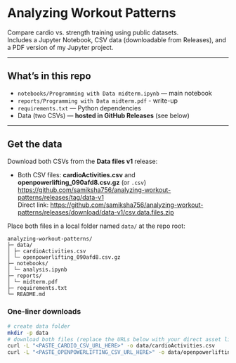 # Analyzing Workout Patterns

Compare cardio vs. strength training using public datasets.  
Includes a Jupyter Notebook, CSV data (downloadable from Releases), and a PDF version of my Jupyter project.

---

## What’s in this repo
- `notebooks/Programming with Data midterm.ipynb` — main notebook
- `reports/Programming with Data midterm.pdf` - write-up
- `requirements.txt` — Python dependencies
- Data (two CSVs) — **hosted in GitHub Releases** (see below)

---

## Get the data
Download both CSVs from the **Data files v1** release:

- Both CSV files: **cardioActivities.csv**  and **openpowerlifting_090afd8.csv.gz** (or `.csv`)  
  <https://github.com/samiksha756/analyzing-workout-patterns/releases/tag/data-v1>  
  Direct link: https://github.com/samiksha756/analyzing-workout-patterns/releases/download/data-v1/csv.data.files.zip

Place both files in a local folder named `data/` at the repo root:
```
analyzing-workout-patterns/
├─ data/
│ ├─ cardioActivities.csv
│ └─ openpowerlifting_090afd8.csv.gz
├─ notebooks/
│ └─ analysis.ipynb
├─ reports/
│ └─ midterm.pdf
├─ requirements.txt
└─ README.md
```

### One-liner downloads
```bash
# create data folder
mkdir -p data
# download both files (replace the URLs below with your direct asset links)
curl -L "<PASTE_CARDIO_CSV_URL_HERE>" -o data/cardioActivities.csv
curl -L "<PASTE_OPENPOWERLIFTING_CSV_URL_HERE>" -o data/openpowerlifting_090afd8.csv.gz
```

